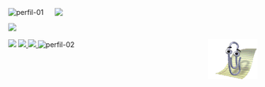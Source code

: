 <img src="https://i.ibb.co/PFn7RGx/perfil-01.png" alt="perfil-01" border="0">
<img align="right" src="https://i.ibb.co/smDgjTX/perfil-04.png?raw=true" width="410">
<p align="left">
<img src="https://i.ibb.co/RBK18t4/perfil-03.png" width="410">
 </p>       
 <img align="right" alt="GIF" src="https://github.com/devartes/devartes/blob/main/clippy%20sleep.gif?raw=true" width="100">
<img src="https://i.ibb.co/vs0mVXr/feature-open-source-2x.gif" width="50" >
<a href="https://www.linkedin.com/in/anacdcavalcante">
 <img src="https://img.shields.io/badge/Profile LinkedIn-Click here-0077B5?style=for-the-badge&logo=linkedin&logoColor=white">
</a>
<a href="https://anacarolinadc.me/">
 <img src="https://img.shields.io/badge/WordPress Portfolio-Click here-%23117AC9.svg?style=for-the-badge&logo=WordPress&logoColor=white">
</a>


 <img src="https://i.ibb.co/HGsYHgp/perfil-02.png" alt="perfil-02" border="0">
